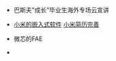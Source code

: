  - 巴斯夫"成长"毕业生海外专场云宣讲


- [小米的嵌入式软件](https://mp.weixin.qq.com/s/gudRdO2nSz3u7ggjDkzo3Q)
	[小米简历完善](assets/3f42fceecd82a31318586e9a40d55a4.png)
- 微芯的FAE
- 